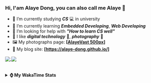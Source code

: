 ### Hi, **I'am Alaye Dong**, you can also call me **Alaye** 👋

- 📖 I’m currently studying ***CS*** 💻 in university
- 🌱 I’m currently learning ***Embedded Developing***, ***Web Developing***
- 🤔 I’m looking for help with ***"How to learn CS well"***
- 🤩 I like ***digital technology*** 📱, ***photography*** 📸
- 🖼️ My photographs page: **[[AlayeVast 500px](https://500px.com.cn/AlayeVast)]**
- 📰 My blog site: **[https://alaye-dong.github.io/]**

<!--
[![Alaye's GitHub stats](https://github-readme-stats.vercel.app/api?username=Alaye-Dong&custom_title=Alaye%20Dong`s%20GitHub%20stats&show_icons=true&rank_icon=percentile&theme=transparent&include_all_commits=true&count_private=true)](https://github.com/anuraghazra/github-readme-stats) 
[![Top Langs](https://github-readme-stats.vercel.app/api/top-langs/?username=Alaye-Dong\&layout=compact&theme=transparent)](https://github.com/anuraghazra/github-readme-stats)
-->
<a href="https://github.com/anuraghazra/github-readme-stats">
  <img height=200 align="center" src="https://github-readme-stats.vercel.app/api?username=Alaye-Dong&custom_title=Alaye%20Dong`s%20GitHub%20stats&show_icons=true&rank_icon=percentile&theme=transparent&include_all_commits=true&count_private=true" />
</a>
<a href="https://github.com/anuraghazra/convoychat">
  <img height=200 align="center" src="https://github-readme-stats.vercel.app/api/top-langs/?username=Alaye-Dong&layout=compact&theme=transparent&include_all_commits=true&count_private=true&langs_count=8&card_width=300" />
</a>

<br />
<br />

<div style="display:none"> 
  <img src="https://visitor-badge.laobi.icu/badge?page_id=Alaye-Dong.Alaye-Dong"/>
</div>
<br />

<details>	
  <summary><b> ⌚ My WakaTime Stats </b></summary>

<br />

<!--START_SECTION:waka-->
![Code Time](http://img.shields.io/badge/Code%20Time-204%20hrs%2012%20mins-blue)

![Profile Views](http://img.shields.io/badge/Profile%20Views-8-blue)

![Lines of code](https://img.shields.io/badge/From%20Hello%20World%20I%27ve%20Written-773.5%20thousand%20lines%20of%20code-blue)

**🐱 My GitHub Data** 

> 📦 67.6 kB Used in GitHub's Storage 
 > 
> 🏆 147 Contributions in the Year 2024
 > 
> 🚫 Not Opted to Hire
 > 
> 📜 13 Public Repositories 
 > 
> 🔑 5 Private Repositories 
 > 
**I'm a Night 🦉** 

```text
🌞 Morning                47 commits          █░░░░░░░░░░░░░░░░░░░░░░░░   04.94 % 
🌆 Daytime                337 commits         █████████░░░░░░░░░░░░░░░░   35.40 % 
🌃 Evening                372 commits         ██████████░░░░░░░░░░░░░░░   39.08 % 
🌙 Night                  196 commits         █████░░░░░░░░░░░░░░░░░░░░   20.59 % 
```
📅 **I'm Most Productive on Sunday** 

```text
Monday                   136 commits         ████░░░░░░░░░░░░░░░░░░░░░   14.29 % 
Tuesday                  111 commits         ███░░░░░░░░░░░░░░░░░░░░░░   11.66 % 
Wednesday                109 commits         ███░░░░░░░░░░░░░░░░░░░░░░   11.45 % 
Thursday                 137 commits         ████░░░░░░░░░░░░░░░░░░░░░   14.39 % 
Friday                   124 commits         ███░░░░░░░░░░░░░░░░░░░░░░   13.03 % 
Saturday                 123 commits         ███░░░░░░░░░░░░░░░░░░░░░░   12.92 % 
Sunday                   212 commits         ██████░░░░░░░░░░░░░░░░░░░   22.27 % 
```


📊 **This Week I Spent My Time On** 

```text
💬 Programming Languages: 
TypeScript               4 hrs 14 mins       ██████░░░░░░░░░░░░░░░░░░░   25.92 % 
Vue.js                   3 hrs 43 mins       ██████░░░░░░░░░░░░░░░░░░░   22.82 % 
Markdown                 3 hrs 11 mins       █████░░░░░░░░░░░░░░░░░░░░   19.51 % 
HTML                     1 hr 54 mins        ███░░░░░░░░░░░░░░░░░░░░░░   11.65 % 
Java                     1 hr 10 mins        ██░░░░░░░░░░░░░░░░░░░░░░░   07.18 % 

🔥 Editors: 
VS Code                  15 hrs 10 mins      ███████████████████████░░   92.82 % 
IntelliJ IDEA            1 hr 10 mins        ██░░░░░░░░░░░░░░░░░░░░░░░   07.18 % 

🐱‍💻 Projects: 
Intelli-Agri-Hub         9 hrs 47 mins       ███████████████░░░░░░░░░░   59.89 % 
FrontEnd_Class           1 hr 55 mins        ███░░░░░░░░░░░░░░░░░░░░░░   11.72 % 
ruoyi-plus-vben5         1 hr 32 mins        ██░░░░░░░░░░░░░░░░░░░░░░░   09.39 % 
grove-apple-recognition  1 hr 12 mins        ██░░░░░░░░░░░░░░░░░░░░░░░   07.38 % 
Homework1112             1 hr 6 mins         ██░░░░░░░░░░░░░░░░░░░░░░░   06.81 % 
```

**I Mostly Code in C** 

```text
C                        7 repos             ██████████░░░░░░░░░░░░░░░   38.89 % 
C++                      3 repos             ████░░░░░░░░░░░░░░░░░░░░░   16.67 % 
TypeScript               3 repos             ████░░░░░░░░░░░░░░░░░░░░░   16.67 % 
Vue                      1 repo              █░░░░░░░░░░░░░░░░░░░░░░░░   05.56 % 
SCSS                     1 repo              █░░░░░░░░░░░░░░░░░░░░░░░░   05.56 % 
```



**Timeline**

![Lines of Code chart](https://raw.githubusercontent.com/Alaye-Dong/Alaye-Dong/main/assets/bar_graph.png)


 Last Updated on 20/11/2024 18:47:18 UTC
<!--END_SECTION:waka-->

</details>
